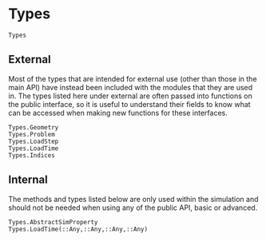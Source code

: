 # Types

```@docs
Types
```

## External

Most of the types that are intended for external use (other than those in the
main API) have instead been included with the modules that they are used in.
The types listed here under external are often passed into functions on the
public interface, so it is useful to understand their fields to know what can be
accessed when making new functions for these interfaces.

```@docs
Types.Geometry
Types.Problem
Types.LoadStep
Types.LoadTime
Types.Indices
```

## Internal

The methods and types listed below are only used within the simulation and
should not be needed when using any of the public API, basic or advanced.

```@docs
Types.AbstractSimProperty
Types.LoadTime(::Any,::Any,::Any,::Any)
```
